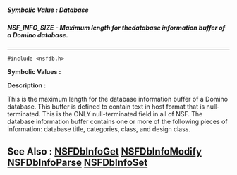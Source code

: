 ##### Symbolic Value : Database
##### NSF_INFO_SIZE - Maximum length for thedatabase information buffer of a Domino database.
---
```
#include <nsfdb.h>
```

**Symbolic Values :**



**Description :**

This is the maximum length for the database information buffer of a Domino database.  This buffer is defined to contain text in host format that is null-terminated.  This is the ONLY null-terminated field in all of NSF.  The database information buffer contains one or more of the following pieces of information:  database title, categories, class, and design class.


**See Also :**
[NSFDbInfoGet](/domino-c-api-docs/reference/Func/NSFDbInfoGet)
[NSFDbInfoModify](/domino-c-api-docs/reference/Func/NSFDbInfoModify)
[NSFDbInfoParse](/domino-c-api-docs/reference/Func/NSFDbInfoParse)
[NSFDbInfoSet](/domino-c-api-docs/reference/Func/NSFDbInfoSet)
---
